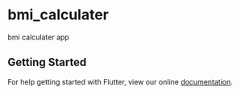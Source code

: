 # bmi_calculater

bmi calculater app

## Getting Started

For help getting started with Flutter, view our online
[documentation](https://flutter.io/).
